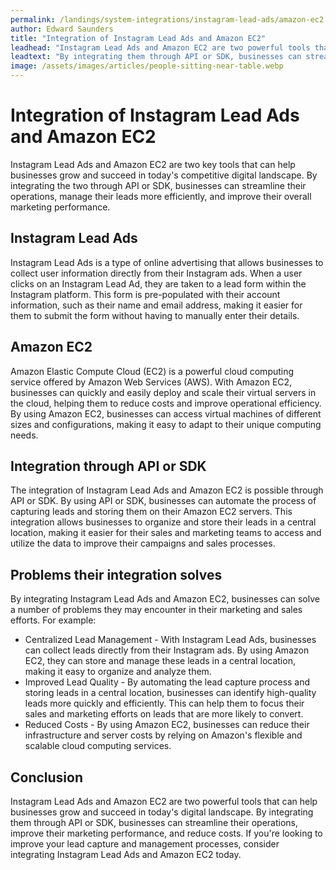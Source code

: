 ```yaml
---
permalink: /landings/system-integrations/instagram-lead-ads/amazon-ec2
author: Edward Saunders
title: "Integration of Instagram Lead Ads and Amazon EC2"
leadhead: "Instagram Lead Ads and Amazon EC2 are two powerful tools that can help businesses grow and succeed in today's digital landscape"
leadtext: "By integrating them through API or SDK, businesses can streamline their operations, improve their marketing performance, and reduce costs. If you're looking to improve your lead capture and management processes, consider integrating Instagram Lead Ads and Amazon EC2 today."
image: /assets/images/articles/people-sitting-near-table.webp
---
```

<div class="arttext">  <h1>Integration of Instagram Lead Ads and Amazon EC2</h1>
  <p>Instagram Lead Ads and Amazon EC2 are two key tools that can help businesses grow and succeed in today's competitive digital landscape. By integrating the two through API or SDK, businesses can streamline their operations, manage their leads more efficiently, and improve their overall marketing performance.</p>

  <h2>Instagram Lead Ads</h2>
  <p>Instagram Lead Ads is a type of online advertising that allows businesses to collect user information directly from their Instagram ads. When a user clicks on an Instagram Lead Ad, they are taken to a lead form within the Instagram platform. This form is pre-populated with their account information, such as their name and email address, making it easier for them to submit the form without having to manually enter their details.</p>
  
  <h2>Amazon EC2</h2>
  <p>Amazon Elastic Compute Cloud (EC2) is a powerful cloud computing service offered by Amazon Web Services (AWS). With Amazon EC2, businesses can quickly and easily deploy and scale their virtual servers in the cloud, helping them to reduce costs and improve operational efficiency. By using Amazon EC2, businesses can access virtual machines of different sizes and configurations, making it easy to adapt to their unique computing needs.</p>
  
  <h2>Integration through API or SDK</h2>
  <p>The integration of Instagram Lead Ads and Amazon EC2 is possible through API or SDK. By using API or SDK, businesses can automate the process of capturing leads and storing them on their Amazon EC2 servers. This integration allows businesses to organize and store their leads in a central location, making it easier for their sales and marketing teams to access and utilize the data to improve their campaigns and sales processes.</p>

  <h2>Problems their integration solves</h2>
  <p>By integrating Instagram Lead Ads and Amazon EC2, businesses can solve a number of problems they may encounter in their marketing and sales efforts. For example:</p>

  <ul>
    <li>Centralized Lead Management - With Instagram Lead Ads, businesses can collect leads directly from their Instagram ads. By using Amazon EC2, they can store and manage these leads in a central location, making it easy to organize and analyze them.</li>
    <li>Improved Lead Quality - By automating the lead capture process and storing leads in a central location, businesses can identify high-quality leads more quickly and efficiently. This can help them to focus their sales and marketing efforts on leads that are more likely to convert.</li>
    <li>Reduced Costs - By using Amazon EC2, businesses can reduce their infrastructure and server costs by relying on Amazon's flexible and scalable cloud computing services.</li>
  </ul>

  <h2>Conclusion</h2>
  <p>Instagram Lead Ads and Amazon EC2 are two powerful tools that can help businesses grow and succeed in today's digital landscape. By integrating them through API or SDK, businesses can streamline their operations, improve their marketing performance, and reduce costs. If you're looking to improve your lead capture and management processes, consider integrating Instagram Lead Ads and Amazon EC2 today.</p>
</div>